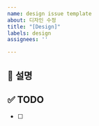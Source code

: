 ```yaml
---
name: design issue template
about: 디자인 수정
title: "[Design]"
labels: design
assignees: ''

---
```


## 🎯 설명

## ✅ TODO
- [ ]
